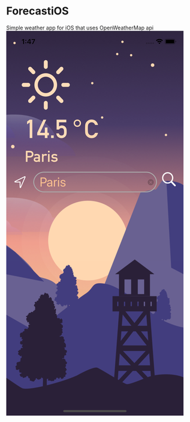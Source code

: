 # ForecastiOS
Simple weather app for iOS that uses OpenWeatherMap api
![Screenshot](/forecastscreenshotsmaller.png)
